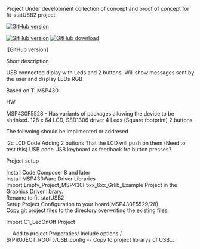 Project Under development collection of concept and proof of concept for fit-statUSB2 project

[![GitHub version](https://img.shields.io/github/release-pre/Andrew-tesler/fit-statUSB2.svg?style=flat)](https://github.com/Andrew-tesler/fit-statUSB2/releases/latest)

[![GitHub version](https://img.shields.io/github/release/blynkkk/blynk-server.svg)](https://github.com/Andrew-tesler/fit-statUSB2/releases/latest)
[![GitHub download](https://img.shields.io/github/downloads-pre/Andrew-tesler/fit-statUSB2/latest/total.svg?style=flat)](https://github.com/Andrew-tesler/fit-statUSB2/releases/lates)

![GitHub version]



Short description

USB connected diplay with Leds and 2 buttons. Will show messages sent by the user and display LEDs RGB

Based on TI MSP430

HW

MSP430F5528 - Has variants of packages allowing the device to be shrinked. 128 x 64 LCD, SSD1306 driver 4 Leds (Square footprint) 2 buttons

The follwoing should be implimented or addresed

i2c LCD Code
Adding 2 buttons That the LCD will push on them (Need to test this)
USB code
USB keyboard as feedback fro button presses?

Project setup

Install Code Composer 8 and later<br>
Install MSP430Ware Driver Libraries<br>
Import Empty_Project_MSP430F5xx_6xx_Grlib_Example Project in the Graphics Driver library.<br> 
Rename to fit-statUSB2<br>
Setup Project Configuration to your board(MSP430F5529/28)<br>
Copy git project files to the directory overwriting the existing files.<br>

Import C1_LedOnOff Project 

-- Add to project Properaties/ Include options / ${PROJECT_ROOT}/USB_config
-- Copy to project librarys of USB...
